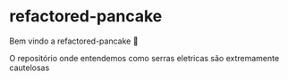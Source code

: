 # refactored-pancake

Bem vindo a refactored-pancake :tada:

O repositório onde entendemos como serras eletricas são extremamente cautelosas
